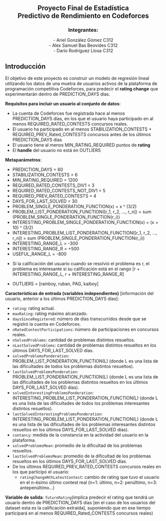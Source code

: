 
<h2 align="center" style="margin-bottom: 0;">Proyecto Final de Estadística <br> Predictivo de Rendimiento en Codeforces</h2>
<h3 align="center" style="margin-bottom: 2px;">Integrantes: </h3>

<p align="center">
- Ariel González Gómez C312 <br>
- Alex Samuel Bas Beovides C312 <br>
- Dario Rodríguez Llosa C312
</p>

## Introducción

El objetivo de este proyecto es construir un modelo de regresión lineal utilizando los datos de una muetra de usuarios activos de la plataforma de programación competitiva Codeforces, para predecir el **rating change** que experimentarán dentro de PREDICTION_DAYS días.

**Requisitos para incluir un usuario al conjunto de datos**:
- La cuenta de Codeforces fue registrada hace al menos PREDICTION_DAYS días, en los que el usuario haya participado en al menos REQUIRED_RATED_CONTESTS concursos reales.
- El usuario ha participado en al menos STABILIZATION_CONTESTS + REQUIRED_PREV_Rated_CONTESTS concursos antes de los últimos PREDICTION_DAYS días
- El usuario tiene al menos MIN_RATING_REQUIRED puntos de **rating**
- El **handle** del usuario no está en OUTLIERS

**Metaparámetros**:
- PREDICTION_DAYS = 60
- STABILIZATION_CONTESTS = 6
- MIN_RATING_REQUIRED = 1200
- REQUIRED_RATED_CONTESTS_DIV1 = 3
- REQUIRED_RATED_CONTESTS_NOT_DIV1 = 5
- REQUIRED_PREV_RATED_CONTESTS = 4
- DAYS_FOR_LAST_SOLVED = 30
- PROBLEM_SINGLE_PONDERATION_FUNCTION(x) = x ^ (3/2)
- PROBLEM_LIST_PONDERATION_FUNCTION([r_1, r_2, ..., r_n]) = sum (PROBLEM_SINGLE_PONDERATION_FUNCTION(r_i))
- INTERESTING_PROBLEM_SINGLE_PONDERATION_FUNCTION(x) = (x + 10) ^ (3/2)
- INTERESTING_PROBLEM_LIST_PONDERATION_FUNCTION([r_1, r_2, ..., r_n]) = sum (PROBLEM_SINGLE_PONDERATION_FUNCTION(r_i))
- INTERESTING_RANGE_L = -300
- INTERESTING_RANGE_R = +500
- USEFUL_RANGE_L = -800
* Si la calificación del usuario cuando se resolvió el problema es r, el problema es interesante si su calificación está en el rango [r + INTERESTING_RANGE_L, r + INTERESTING_RANGE_R]
- OUTLIERS = [rainboy, ruban, PAG, kaiboy]

**Características de entrada (variables independientes)** [información del usuario, anterior a los últimos PREDICTION_DAYS días]:
   - `rating`: rating actual.
   - `maxRating`: rating máximo alcanzado.
   - `daysSinceRegistered`: número de días transcurridos desde que se registró la cuenta en Codeforces.
   - `nRatedContestParticipations`: número de participaciones en concursos reales.
   - `nSolvedProblems`: cantidad de problemas distintos resueltos.
   - `nLastSolvedProblems`: cantidad de problemas distintos resueltos en los últimos DAYS_FOR_LAST_SOLVED días.
   - `solvedProblemsPonderation`: PROBLEM_LIST_PONDERATION_FUNCTION(L) (donde L es una lista de las dificultades de todos los problemas distintos resueltos).
   - `lastSolvedProblemsPonderation`: PROBLEM_LIST_PONDERATION_FUNCTION(L) (donde L es una lista de las dificultades de los problemas distintos resueltos en los últimos DAYS_FOR_LAST_SOLVED días).
   - `solvedInterestingProblemsPonderation`: INTERESTING_PROBLEM_LIST_PONDERATION_FUNCTION(L) (donde L es una lista de las dificultades de todos los problemas interesantes distintos resueltos).
   - `lastSolvedInterestingProblemsPonderation`: INTERESTING_PROBLEM_LIST_PONDERATION_FUNCTION(L) (donde L es una lista de las dificultades de los problemas interesantes distintos resueltos en los últimos DAYS_FOR_LAST_SOLVED días).
   - `contancy`: medida de la constancia en la actividad del usuario en la plataforma.
   - `solvedProblemsMean`: promedio de la dificultad de los problemas resueltos.
   - `lastSolvedProblemsMean`: promedio de la dificultad de los problemas resueltos en los últimos DAYS_FOR_LAST_SOLVED días.
   - De los últimos REQUIRED_PREV_RATED_CONTESTS concursos reales en los que participó el usuario:
     - `ratingChangeNthLatestContest`: cambio de rating que tuvo el usuario en el n-ésimo último contest real (n=1: último, n=2: penúltimo, n=3: antepenúltimo...)

**Variable de salida**: `futureRating`(implica predecir el rating que tendrá un usuario dentro de PREDICTION_DAYS días [en el caso de los usuarios del dataset esta es la calificación extraída], suponiendo que en ese tiempo participará en al menos REQUIRED_Rated_CONTESTS concursos reales)
  